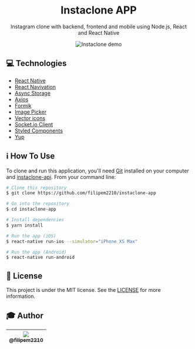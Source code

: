 <h1 align="center">Instaclone APP</h1>

<p align="center">Instagram clone with backend, frontend and mobile using Node.js, React and React Native</p>

<p align="center">
  <img alt="Instaclone demo" src="./src/assets/instaclone.gif" />
</p>

## :computer: Technologies

* [React Native](https://reactnative.dev/)
* [React Navivation](https://www.npmjs.com/package/@react-navigation/native)
* [Async Storage](https://www.npmjs.com/package/@react-native-community/async-storage)
* [Axios](https://www.npmjs.com/package/axios)
* [Formik](https://www.npmjs.com/package/formik)
* [Image Picker](https://www.npmjs.com/package/react-native-image-picker)
* [Vector icons](https://www.npmjs.com/package/react-native-vector-icons)
* [Socket.io Client](https://www.npmjs.com/package/socket.io-client)
* [Styled Components](https://www.npmjs.com/package/styled-components)
* [Yup](https://www.npmjs.com/package/yup)

## :information_source: How To Use

To clone and run this application, you'll need [Git](https://git-scm.com) installed on your computer and  [instaclone-api](https://github.com/filipem2210/instaclone-api). From your command line:

```bash
# Clone this repository
$ git clone https://github.com/filipem2210/instaclone-app

# Go into the repository
$ cd instaclone-app

# Install dependencies
$ yarn install

# Run the app (iOS)
$ react-native run-ios --simulator="iPhone XS Max"

# Run the app (Android)
$ react-native run-android
```

## :memo: License

This project is under the MIT license. See the [LICENSE](https://github.com/filipem2210/instaclone-app/blob/master/LICENSE) for more information.

## :mortar_board: Author

| [<img src="https://avatars0.githubusercontent.com/u/47154367?s=115&u=193d66853bbf18dc0536b05ad10740931fa68642&v=4"><br><sub>@filipem2210</sub>](https://github.com/filipem2210) |
| :---: |
